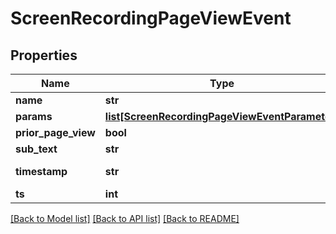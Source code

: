 # ScreenRecordingPageViewEvent

## Properties
Name | Type | Description | Notes
------------ | ------------- | ------------- | -------------
**name** | **str** |  | [optional] 
**params** | [**list[ScreenRecordingPageViewEventParameter]**](ScreenRecordingPageViewEventParameter.md) |  | [optional] 
**prior_page_view** | **bool** |  | [optional] 
**sub_text** | **str** |  | [optional] 
**timestamp** | **str** | Timestamp of the event | [optional] 
**ts** | **int** |  | [optional] 

[[Back to Model list]](../README.md#documentation-for-models) [[Back to API list]](../README.md#documentation-for-api-endpoints) [[Back to README]](../README.md)


